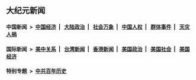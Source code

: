 ## 大纪元新闻

#### 中国新闻 &nbsp;>&nbsp; [中国经济](indexes/ncid283/README.md?12160445) &nbsp;| &nbsp; [大陆政治](indexes/ncid277/README.md?12160445) &nbsp;| &nbsp; [社会万象](indexes/ncid282/README.md?12160445) &nbsp;| &nbsp; [中国人权](indexes/ncid278/README.md?12160445) &nbsp;| &nbsp; [群体事件](indexes/ncid279/README.md?12160445) &nbsp;| &nbsp; [天灾人祸](indexes/ncid280/README.md?12160445)

#### 国际新闻 &nbsp;>&nbsp; [美中关系](indexes/nf1412576/README.md?12160445) &nbsp;| &nbsp; [台湾新闻](indexes/ncid1349361/README.md?12160445) &nbsp;| &nbsp; [香港新闻](indexes/ncid1349362/README.md?12160445) &nbsp;| &nbsp; [美国政治](indexes/ncid1078159/README.md?12160445) &nbsp;| &nbsp; [美国社会](indexes/ncid1078160/README.md?12160445) &nbsp;| &nbsp; [美国经济](indexes/ncid1078158/README.md?12160445)

#### 特别专题 &nbsp;>&nbsp; [中共百年历史](https://github.com/epoch-news/epoch-special/blob/master/README.md?12160445)  
